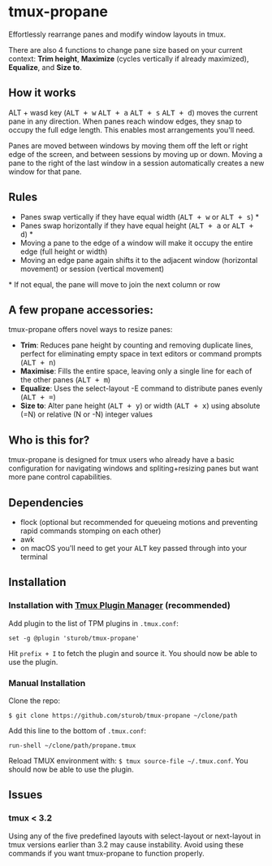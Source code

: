 # tmux-propane 

Effortlessly rearrange panes and modify window layouts in tmux.

There are also 4 functions to change pane size based on your current context: **Trim height**, **Maximize** (cycles vertically if already maximized), **Equalize**, and **Size to**.

<!-- ## Demos (asciinema/gifs) -->

<!-- Move a pane between columns -->

<!-- Move a pane between windows -->

<!-- Trim vim instinces -->

<!-- Toggle between column panes -->

## How it works
ALT + wasd key (<kbd>ALT + w</kbd> <kbd>ALT + a</kbd> <kbd>ALT + s</kbd> <kbd>ALT + d</kbd>) moves the current pane in any direction. When panes reach window edges, they snap to occupy the full edge length. This enables most arrangements you'll need.

Panes are moved between windows by moving them off the left or right edge of the screen, and between sessions by moving up or down. Moving a pane to the right of the last window in a session automatically creates a new window for that pane.

## Rules
* Panes swap vertically if they have equal width (<kbd>ALT + w</kbd> or <kbd>ALT + s</kbd>) \*
* Panes swap horizontally if they have equal height (<kbd>ALT + a</kbd> or <kbd>ALT + d</kbd>) \*
* Moving a pane to the edge of a window will make it occupy the entire edge (full height or width)
* Moving an edge pane again shifts it to the adjacent window (horizontal movement) or session (vertical movement)

\* If not equal, the pane will move to join the next column or row

## A few propane accessories:
tmux-propane offers novel ways to resize panes:

- **Trim**: Reduces pane height by counting and removing duplicate lines, perfect for eliminating empty space in text editors or command prompts (<kbd>ALT + n</kbd>)
- **Maximise**: Fills the entire space, leaving only a single line for each of the other panes (<kbd>ALT + m</kbd>)
- **Equalize**: Uses the select-layout -E command to distribute panes evenly (<kbd>ALT + =</kbd>)
- **Size to**: Alter pane height (<kbd>ALT + y</kbd>) or width (<kbd>ALT + x</kbd>) using absolute (=N) or relative (N or -N) integer values

## Who is this for?
tmux-propane is designed for tmux users who already have a basic configuration for navigating windows and spliting+resizing panes but want more pane control capabilities.

## Dependencies
- flock (optional but recommended for queueing motions and preventing rapid commands stomping on each other)
- awk
- on macOS you'll need to get your <kbd>ALT</kbd> key passed through into your terminal

## Installation

### Installation with [Tmux Plugin Manager](https://github.com/tmux-plugins/tpm) (recommended)

Add plugin to the list of TPM plugins in `.tmux.conf`:

    set -g @plugin 'sturob/tmux-propane'

Hit `prefix + I` to fetch the plugin and source it. You should now be able to
use the plugin.

### Manual Installation

Clone the repo:

    $ git clone https://github.com/sturob/tmux-propane ~/clone/path

Add this line to the bottom of `.tmux.conf`:

    run-shell ~/clone/path/propane.tmux

Reload TMUX environment with: `$ tmux source-file ~/.tmux.conf`.
You should now be able to use the plugin.
## Issues

### tmux < 3.2
Using any of the five predefined layouts with select-layout or next-layout in tmux versions earlier than 3.2 may cause instability. Avoid using these commands if you want tmux-propane to function properly.
